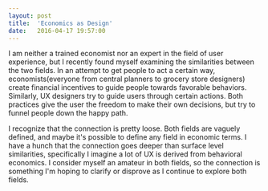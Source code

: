 ```yaml
---
layout: post
title:  'Economics as Design'
date:   2016-04-17 19:57:00
---
```

I am neither a trained economist nor an expert in the field of user experience, but I recently found myself examining the similarities between the two fields. In an attempt to get people to act a certain way, economists(everyone from central planners to grocery store designers) create financial incentives to guide people towards favorable behaviors. Similarly, UX designers try to guide users through certain actions. Both practices give the user the freedom to make their own decisions, but try to funnel people down the happy path.

I recognize that the connection is pretty loose. Both fields are vaguely defined, and maybe it's possible to define any field in economic terms. I have a hunch that the connection goes deeper than surface level similarities, specifically I imagine a lot of UX is derived from behavioral economics. I consider myself an amateur in both fields, so the connection is something I'm hoping to clarify or disprove as I continue to explore both fields.
